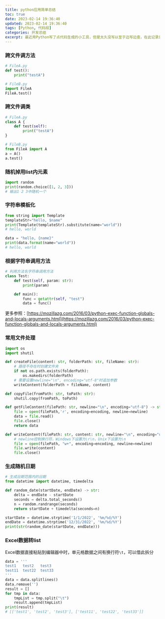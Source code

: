 ```yaml
---
title: python应用简单总结
toc: true
date: 2023-02-14 19:36:40
updated: 2023-02-14 19:36:40
tags: [Python, 代码段]
categories: 开发总结
excerpt: 最近用Python写了点代码生成的小工具，但是太久没写以至于边写边查，在此记录总结
---
```


### 跨文件调方法

```python
# FileA.py
def test():
    print("testA")
```

```python
# FileB.py
import FileA
FileA.test()
```

### 跨文件调类

```python
# FileA.py
class A {
    def test(self):
        print("testA")
}
```

```python
# FileB.py
from FileA import A
a = A()
a.test()
```

### 随机掉用list内元素

```python
import random
print(random.choice([1, 2, 3]))
# 输出1 2 3中随机一个
```

### 字符串模板化

```python
from string import Template
templateStr="hello, $name"
print(Template(templateStr).substitute(name="world"))
# hello, world

data = "hello, {name}"
print(data.format(name="world"))
# hello, world
```

### 根据字符串调用方法

```python
# 利用方法名字符串调用方法
class Test:
    def test(self, param: str):
        print(param)

    def main():
        func = getattr(self, "test")
        data = func()
```

更多参照：[https://mozillazg.com/2016/03/python-exec-function-globals-and-locals-arguments.html](https://mozillazg.com/2016/03/python-exec-function-globals-and-locals-arguments.html)

### 常用文件处理

```python
import os
import shutil

def createFile(content: str, folderPath: str, fileName: str):
    # 路径不存在时创建文件夹
    if not os.path.exists(folderPath):
        os.makedirs(folderPath)
    # 需要设置newline="\n", encoding="utf-8"时追加参数
    writeContent(folderPath + fileName, content)

def copyFile(fromPath: str, toPath: str):
    shutil.copy(fromPath, toPath)

def getFileContent(filePath: str, newline="\n", encoding="utf-8") -> str:
    file = open(filePath,'r', encoding=encoding, newline=newline)
    data = file.read()
    file.close()
    return data

def writeContent(filePath: str, content: str, newline="\n", encoding="utf-8"):
    # newline控制换行符，Windows下设置为\r\n，Unix下设置为\n
    file = open(filePath, "w+", encoding=encoding, newline=newline)
    file.write(content)
    file.close()
```

### 生成随机日期

```python
# 生成日期范围内的日期
from datetime import datetime, timedelta

def random_date(startDate, endDate) -> str:
    delta = endDate - startDate
    seconds = delta.total_seconds()
    n = random.randrange(seconds)
    return startDate + timedelta(seconds=n)

startDate = datetime.strptime('1/1/2022', '%m/%d/%Y')
endDate = datetime.strptime('12/31/2022', '%m/%d/%Y')
print(str(random_date(startDate, endDate)))
```

### Excel数据转list
Excel数据直接粘贴到编辑器中时，单元格数据之间有换行符`\t`，可以借此拆分

```python
data = '''
test1	test2	test3
test11	test22	test33
'''
data = data.splitlines()
data.remove('')
result = []
for tmp in data:
    tmpList = tmp.split("\t")
    result.append(tmpList)
print(result)
# [['test1', 'test2', 'test3'], ['test11', 'test22', 'test33']]
```